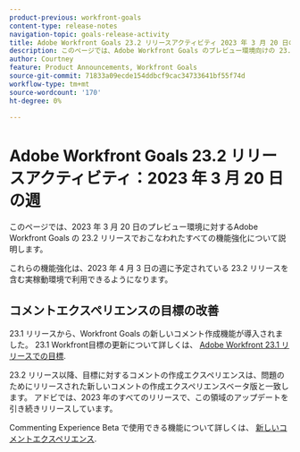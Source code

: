 ```yaml
---
product-previous: workfront-goals
content-type: release-notes
navigation-topic: goals-release-activity
title: Adobe Workfront Goals 23.2 リリースアクティビティ 2023 年 3 月 20 日の週
description: このページでは、Adobe Workfront Goals のプレビュー環境向けの 23.2 リリースでおこなわれたすべての機能強化について説明します。 これらの機能強化は、2023 年 3 月 20 日の週に実稼動環境で利用可能になる予定です。
author: Courtney
feature: Product Announcements, Workfront Goals
source-git-commit: 71833a09ecde154ddbcf9cac34733641bf55f74d
workflow-type: tm+mt
source-wordcount: '170'
ht-degree: 0%

---
```


# Adobe Workfront Goals 23.2 リリースアクティビティ：2023 年 3 月 20 日の週

このページでは、2023 年 3 月 20 日のプレビュー環境に対するAdobe Workfront Goals の 23.2 リリースでおこなわれたすべての機能強化について説明します。

これらの機能強化は、2023 年 4 月 3 日の週に予定されている 23.2 リリースを含む実稼動環境で利用できるようになります。

## コメントエクスペリエンスの目標の改善

23.1 リリースから、Workfront Goals の新しいコメント作成機能が導入されました。 23.1 Workfront目標の更新について詳しくは、 [Adobe Workfront 23.1 リリースでの目標](/help/quicksilver/product-announcements/product-releases/goals-release-activity/goals-23-1-release/goals-23-1-release.md).

23.2 リリース以降、目標に対するコメントの作成エクスペリエンスは、問題のためにリリースされた新しいコメントの作成エクスペリエンスベータ版と一致します。 アドビでは、2023 年のすべてのリリースで、この領域のアップデートを引き続きリリースしています。

Commenting Experience Beta で使用できる機能について詳しくは、 [新しいコメントエクスペリエンス](/help/quicksilver/workfront-basics/updating-work-items-and-viewing-updates/unified-commenting-experience.md).